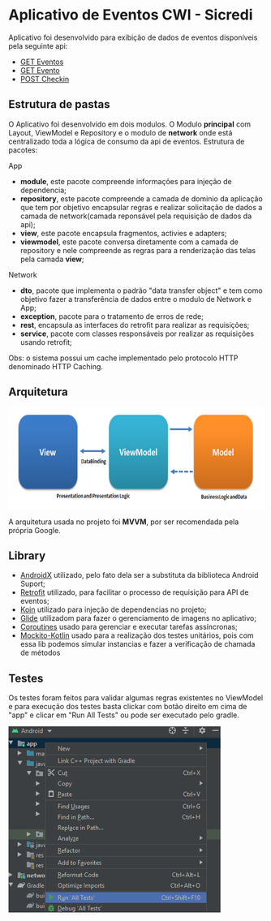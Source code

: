 # Aplicativo de Eventos CWI - Sicredi
Aplicativo foi desenvolvido para exibição de dados de eventos disponíveis pela seguinte api:  
  - [GET Eventos](http://5f5a8f24d44d640016169133.mockapi.io/api/events)
  - [GET Evento](http://5f5a8f24d44d640016169133.mockapi.io/api/events/1)
  - [POST Checkin](http://5f5a8f24d44d640016169133.mockapi.io/api/checkin)

## Estrutura de pastas
 O Aplicativo foi desenvolvido em dois modulos. O Modulo **principal** com Layout, ViewModel e 
 Repository e o modulo de **network** onde está centralizado toda a lógica de consumo da api de 
 eventos.
Estrutura de pacotes:
 
 App
 - **module**, este pacote compreende informações para injeção de dependencia;
 - **repository**, este pacote compreende a camada de dominio da aplicação que tem por objetivo 
   encapsular regras e realizar solicitação de dados a camada de network(camada reponsável pela 
   requisição de dados da api);
 - **view**, este pacote encapsula fragmentos, activies e adapters;
 - **viewmodel**, este pacote conversa diretamente com a camada de repository e nele compreende 
   as regras para a renderização das telas pela camada **view**;
     
 Network
 - **dto**, pacote que implementa o padrão "data transfer object" e tem como objetivo fazer a 
   transferência de dados entre o modulo de Network e App;
 - **exception**, pacote para o tratamento de erros de rede;
 - **rest**, encapsula as interfaces do retrofit para realizar as requisições;
 - **service**, pacote com classes responsáveis por realizar as requisições usando retrofit;
     
 Obs: o sistema possui um cache implementado pelo protocolo HTTP denominado HTTP Caching.

## Arquitetura

<img src="MVVMPattern.png"  width="800" height="200">

A arquitetura usada no projeto foi **MVVM**, por ser recomendada pela própria Google. 

## Library
- [AndroidX](https://developer.android.com/jetpack/androidx) utilizado, pelo fato dela ser a substituta da biblioteca Android Suport;
- [Retrofit](httpshibernate.org) utilizado, para facilitar o processo de requisição para API de eventos;
- [Koin](https://insert-koin.io/) utilizado para injeção de dependencias no projeto;
- [Glide](https://github.com/bumptech/glide) utilizadom para fazer o gerenciamento de imagens no aplicativo;
- [Coroutines](https://developer.android.com/kotlin/coroutines?gclid=CjwKCAiAxKv_BRBdEiwAyd40N5WzWA_QgAeB-w0UXJVedXgBJnYPaSCjT-gkvLOGghk2NeHszPQeghoClpEQAvD_BwE&gclsrc=aw.ds) usado para gerenciar e executar tarefas assíncronas;
- [Mockito-Kotlin](https://github.com/nhaarman/mockito-kotlin) usado para a realização dos testes unitários, pois com essa lib podemos simular instancias e fazer a verificação de chamada de métodos

## Testes

Os testes foram feitos para validar algumas regras existentes no ViewModel e para execução dos testes basta clickar com botão direito em cima de "app" e clicar em "Run All Tests" ou pode ser executado pelo gradle.

<img src="testes.png">

    
   
